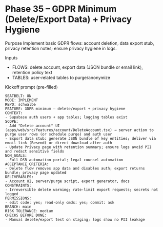 # Phase 35 – GDPR Minimum (Delete/Export Data) + Privacy Hygiene

Purpose
Implement basic GDPR flows: account deletion, data export stub, privacy retention notes; ensure privacy hygiene in logs.

Inputs
- FLOWS: delete account, export data (JSON bundle or email link), retention policy text
- TABLES: user-related tables to purge/anonymize

Kickoff prompt (pre-filled)
```
SEATBELT: ON
MODE: IMPLEMENT
REPO: schwalbe
FEATURE: GDPR minimum – delete/export + privacy hygiene
CONTEXT:
- Supabase auth users + app tables; logging tables exist
SCOPE:
- Add "Delete account" UI (apps/web/src/features/account/DeleteAccount.tsx) → server action to purge user rows (or schedule purge) and auth user
- Export data stub: generate JSON bundle of key entities; deliver via email link (Resend) or direct download after auth
- Update Privacy page with retention summary; ensure logs avoid PII and redact sensitive fields
NON_GOALS:
- Full DSR automation portal; legal counsel automation
ACCEPTANCE CRITERIA:
- Delete flow removes app data and disables auth; export returns bundle; privacy page updated
DELIVERABLES:
- Account UI, server/purge script, export generator, docs
CONSTRAINTS:
- Irreversible delete warning; rate‑limit export requests; secrets not logged
PERMISSIONS:
- edit code: yes; read-only cmds: yes; commit: ask
BRANCH: main
RISK TOLERANCE: medium
CHECKS BEFORE DONE:
- Manual delete/export test on staging; logs show no PII leakage
```
